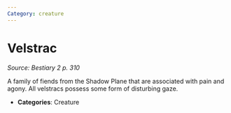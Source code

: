 ```yaml
---
Category: creature
---
```

# Velstrac  
*Source: Bestiary 2 p. 310*  

A family of fiends from the Shadow Plane that are associated with pain and agony. All velstracs possess some form of disturbing gaze.

- **Categories**: Creature